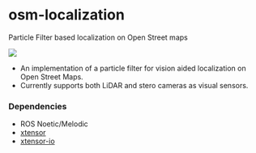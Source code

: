 # osm-localization
Particle Filter based localization on Open Street maps

![](https://github.com/nsteve2407/osm-localization/blob/main/demo2omspf.gif)
          
 - An implementation of a particle filter for vision aided localization on Open Street Maps. 
 - Currently supports both LiDAR and stero cameras as visual sensors. 
 
 ### Dependencies
  - ROS Noetic/Melodic
 - [xtensor](https://github.com/xtensor-stack/xtensor)
 - [xtensor-io](https://github.com/xtensor-stack/xtensor-io)

 
 
